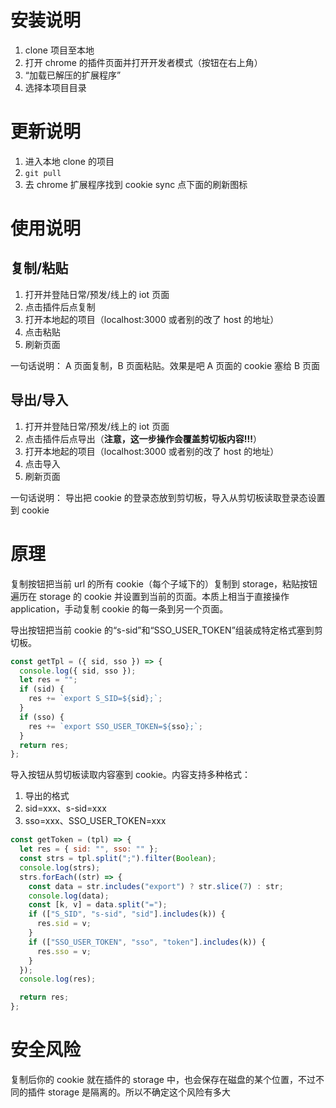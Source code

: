 # 安装说明

1. clone 项目至本地
1. 打开 chrome 的插件页面并打开开发者模式（按钮在右上角）
1. “加载已解压的扩展程序”
1. 选择本项目目录

# 更新说明

1. 进入本地 clone 的项目
1. `git pull`
1. 去 chrome 扩展程序找到 cookie sync 点下面的刷新图标

# 使用说明

## 复制/粘贴

1. 打开并登陆日常/预发/线上的 iot 页面
1. 点击插件后点复制
1. 打开本地起的项目（localhost:3000 或者别的改了 host 的地址）
1. 点击粘贴
1. 刷新页面

一句话说明： A 页面复制，B 页面粘贴。效果是吧 A 页面的 cookie 塞给 B 页面

## 导出/导入

1. 打开并登陆日常/预发/线上的 iot 页面
1. 点击插件后点导出（**注意，这一步操作会覆盖剪切板内容!!!**）
1. 打开本地起的项目（localhost:3000 或者别的改了 host 的地址）
1. 点击导入
1. 刷新页面

一句话说明： 导出把 cookie 的登录态放到剪切板，导入从剪切板读取登录态设置到 cookie

# 原理

复制按钮把当前 url 的所有 cookie（每个子域下的）复制到 storage，粘贴按钮遍历在 storage 的 cookie 并设置到当前的页面。本质上相当于直接操作 application，手动复制 cookie 的每一条到另一个页面。

导出按钮把当前 cookie 的“s-sid”和“SSO_USER_TOKEN”组装成特定格式塞到剪切板。

```js
const getTpl = ({ sid, sso }) => {
  console.log({ sid, sso });
  let res = "";
  if (sid) {
    res += `export S_SID=${sid};`;
  }
  if (sso) {
    res += `export SSO_USER_TOKEN=${sso};`;
  }
  return res;
};
```

导入按钮从剪切板读取内容塞到 cookie。内容支持多种格式：

1. 导出的格式
1. sid=xxx、s-sid=xxx
1. sso=xxx、SSO_USER_TOKEN=xxx

```js
const getToken = (tpl) => {
  let res = { sid: "", sso: "" };
  const strs = tpl.split(";").filter(Boolean);
  console.log(strs);
  strs.forEach((str) => {
    const data = str.includes("export") ? str.slice(7) : str;
    console.log(data);
    const [k, v] = data.split("=");
    if (["S_SID", "s-sid", "sid"].includes(k)) {
      res.sid = v;
    }
    if (["SSO_USER_TOKEN", "sso", "token"].includes(k)) {
      res.sso = v;
    }
  });
  console.log(res);

  return res;
};
```

# 安全风险

复制后你的 cookie 就在插件的 storage 中，也会保存在磁盘的某个位置，不过不同的插件 storage 是隔离的。所以不确定这个风险有多大
